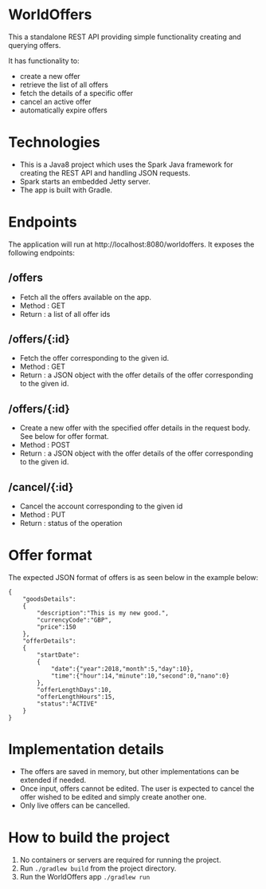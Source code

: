 WorldOffers
==========
This a standalone REST API providing simple functionality creating and querying offers.

It has functionality to:
- create a new offer
- retrieve the list of all offers
- fetch the details of a specific offer
- cancel an active offer 
- automatically expire offers

Technologies
============
- This is a Java8 project which uses the Spark Java framework for creating the REST API and handling JSON requests. 
- Spark starts an embedded Jetty server.
- The app is built with Gradle.

Endpoints
=========
The application will run at http://localhost:8080/worldoffers.
It exposes the following endpoints:

/offers
---------
- Fetch all the offers available on the app.
- Method : GET 
- Return : a list of all offer ids

/offers/{:id}
-------------------------
- Fetch the offer corresponding to the given id. 
- Method : GET
- Return :  a JSON object with the offer details of the offer corresponding to the given id. 
 
 /offers/{:id}
-------------------------
- Create a new offer with the specified offer details in the request body. See below for offer format.
- Method : POST
- Return :  a JSON object with the offer details of the offer corresponding to the given id.  

/cancel/{:id}
-------------------------
- Cancel the account corresponding to the given id
- Method : PUT
- Return : status of the operation


Offer format
============
The expected JSON format of offers is as seen below in the example below: 
```
{ 
    "goodsDetails":
    {
        "description":"This is my new good.",
        "currencyCode":"GBP",
        "price":150
    },
    "offerDetails":
    {
        "startDate":
        {
            "date":{"year":2018,"month":5,"day":10},
            "time":{"hour":14,"minute":10,"second":0,"nano":0}
        },
        "offerLengthDays":10,
        "offerLengthHours":15,
        "status":"ACTIVE"
    }
}
```

Implementation details
======================
- The offers are saved in memory, but other implementations can be extended if needed. 
- Once input, offers cannot be edited. The user is expected to cancel the offer wished to be edited 
and simply create another one. 
- Only live offers can be cancelled. 

How to build the project
======================

1. No containers or servers are required for running the project.
2. Run ```./gradlew build``` from the project directory. 
3. Run the WorldOffers app ```./gradlew run```
